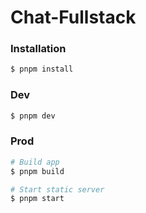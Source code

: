 # Chat-Fullstack

### Installation

```bash
$ pnpm install
```

### Dev

```bash
$ pnpm dev
```

### Prod

```bash
# Build app
$ pnpm build

# Start static server
$ pnpm start
```
